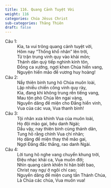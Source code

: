 ```yaml
---
title: 116. Quang Cảnh Tuyệt Vời
weight: 116
categories: Chúa Jêsus Christ
sub-categories: Thăng Thiên
draft: false
---
```

<dl><dt>Câu 1:</dt><dd data-verse="1">Kìa, ta vui trông quang cảnh tuyệt vời, <br/>Hôm nay “Thống khổ nhân” lên trời, <br/>Từ trận trung vinh quy vào khải môn; <br/>Thánh dân quỳ tiếp nghinh kính tôn, <br/>Đồng ca xướng, ngợi khen Chúa hiển vang, <br/>Nguyện hiến mão đế vương huy hoàng! </dd><dt>Câu 2:</dt><dd data-verse="2">Nầy thiên binh tung hô Chúa muôn loài, <br/>Lập nhiều chiến công vinh quy rày, <br/>Kìa, đang khi không trung rền tiếng vang, <br/>Mau tôn phò Chúa lên ngai vàng, <br/>Nguyền dâng đế miện cho Đấng hiển vinh, <br/>Vua của các vua, Vua thanh bình! </dd><dt>Câu 3:</dt><dd data-verse="3">Tội nhân xưa khinh Vua của muôn loài, <br/>Họ đội mão gai, bêu danh Ngài; <br/>Dầu vậy, nay thiên binh cùng thánh dân, <br/>Tung hô rằng chính Vua chí nhân; <br/>Họ dâng đế miện thay thế mão gai, <br/>Ngợi Đấng đắc thắng, rao danh Ngài. </dd><dt>Câu 4:</dt><dd data-verse="4">Lời tung hô nghe vang chuyển khung trời, <br/>Điệu nhạc khải ca, Vua muôn đời; <br/>Nhìn quang cảnh khiến hỉ hân biết bao, <br/>Christ nay ngự ở ngôi chí cao; <br/>Nguyền dâng đế miện cung tấn Thánh Chúa, <br/>Là Chúa các chúa, Vua muôn vua! </dd></dl>